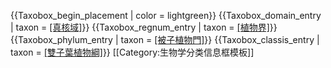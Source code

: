{{Taxobox_begin_placement | color = lightgreen}}
{{Taxobox_domain_entry | taxon = [[真核域]](Eukarya)}}
{{Taxobox_regnum_entry | taxon = [[植物界]](Plantae)}}
{{Taxobox_phylum_entry | taxon = [[被子植物門]](Magnoliophyta)}}
{{Taxobox_classis_entry | taxon = [[雙子葉植物綱]](Magnoliopsida)}}<noinclude>
[[Category:生物学分类信息框模板]]
</noinclude>